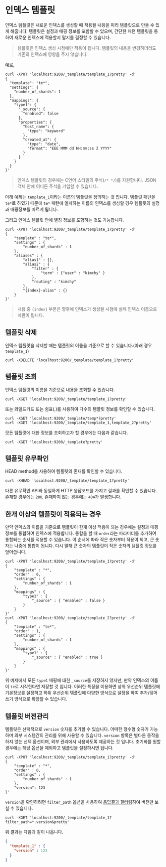 # 인덱스 템플릿
인덱스 템플릿은 새로운 인덱스를 생성할 때 적용될 내용을 미리 템플릿으로 만들 수 있게 해줍니다. 템플릿은 설정과 매핑 정보를 포함할 수 있으며, 간단한 패턴 템플릿을 통하여 새로운 인덱스에 적용할지 말지를 결정할 수 있습니다.
> 템플릿은 인덱스 생성 시점에만 적용이 됩니다. 템플릿의 내용을 변경하더라도 기존의 인덱스에 영향을 주지 않습니다.

예로,
```
curl -XPUT 'localhost:9200/_template/template_1?pretty' -d'
{
  "template": "te*",
  "settings": {
    "number_of_shards": 1
  },
  "mappings": {
    "type1": {
      "_source": {
        "enabled": false
      },
      "properties": {
        "host_name": {
          "type": "keyword"
        },
        "created_at": {
          "type": "date",
          "format": "EEE MMM dd HH:mm:ss Z YYYY"
        }
      }
    }
  }
}'
```
> 인덱스 템플릿의 경우에는 C언어 스타일의 주석(```/* */```)를 지원합니다. JSON 객체 안에 어디든 주석을 기입할 수 있습니다.

아래 예제는 ```template_1```이라는 이름의 템플릿을 정의하는 것 입니다. 템플릿 패턴을 ```te*```로 하였기 때문에 ```te*``` 패턴에 일치하는 이름의 인덱스를 생성할 경우 템플릿의 설정과 매핑정보를 따르게 됩니다.

그리고 인덱스 템플릿 안에 별칭 정보를 포함하는 것도 가능합니다.
```
curl -XPUT 'localhost:9200/_template/template_1?pretty' -d'
{
    "template" : "te*",
    "settings" : {
        "number_of_shards" : 1
    },
    "aliases" : {
        "alias1" : {},
        "alias2" : {
            "filter" : {
                "term" : {"user" : "kimchy" }
            },
            "routing" : "kimchy"
        },
        "{index}-alias" : {} 
    }
}'
```
> 내용 중 ```{index}``` 부분은 향후에 인덱스가 생성될 시점에 실제 인덱스 이름으로 치환이 됩니다.
## 템플릿 삭제
인덱스 템플릿을 삭제할 때는 템플릿의 이름을 기준으로 할 수 있습니다.(아래 경우 ```template_1```)
```
curl -XDELETE 'localhost:9200/_template/template_1?pretty'
```
## 템플릿 조회
인덱스 템플릿의 이름을 기준으로 내용을 조회할 수 있습니다.
```
curl -XGET 'localhost:9200/_template/template_1?pretty'
```
또는 와일드카드 또는 쉼표(,)를 사용하여 다수의 템플릿 정보를 확인할 수 있습니다.
```
curl -XGET 'localhost:9200/_template/temp*?pretty'
curl -XGET 'localhost:9200/_template/template_1,template_2?pretty'
```
모든 템플릿에 대한 정보를 조회하고자 할 경우에는 다음과 같습니다.
```
curl -XGET 'localhost:9200/_template?pretty'
```
## 템플릿 유무확인
HEAD method를 사용하여 템플릿의 존재를 확인할 수 있습니다.
```
curl -XHEAD 'localhost:9200/_template/template_1?pretty'
```
다른 유무확인 API와 동일하게 HTTP 응답코드를 가지고 결과를 확인할 수 있습니다. 존재할 경우에는 ```200```, 존재하지 않는 경우에는 ```404```가 발생합니다.
## 한개 이상의 템플릿이 적용되는 경우
만약 인덱스의 이름을 기준으로 템플릿이 한개 이상 적용이 되는 경우에는 설정과 매핑정보를 통합하여 인덱스에 적용합니다. 통합을 할 때 ```order```라는 파라미터를 추가하여 통합되는 순서를 적용할 수 있습니다. 이 순서에 따라 작은 숫자부터 적용이 되고, 큰 숫자는 나중에 통합이 됩니다. 다시 말해 큰 숫자의 템플릿이 작은 숫자의 템플릿 정보를 덮어씁니다.
```
curl -XPUT 'localhost:9200/_template/template_1?pretty' -d'
{
    "template" : "*",
    "order" : 0,
    "settings" : {
        "number_of_shards" : 1
    },
    "mappings" : {
        "type1" : {
            "_source" : { "enabled" : false }
        }
    }
}'
curl -XPUT 'localhost:9200/_template/template_2?pretty' -d'
{
    "template" : "te*",
    "order" : 1,
    "settings" : {
        "number_of_shards" : 1
    },
    "mappings" : {
        "type1" : {
            "_source" : { "enabled" : true }
        }
    }
}'
```
위 예제에서 모든 ```type1``` 매핑에 대한 ```_source```를 저장하지 않지만, 만약 인덱스의 이름이 ```te```로 시작한다면 저장할 것 입니다. 이러한 특징을 이용하면 상위 우선순위 템플릿에 기본정보를 설정하고 하위 우선순위 템플릿에 다양한 방식으로 설정을 하여 추가/덮어쓰기 방식으로 확장할 수 있습니다.

## 템플릿 버전관리
템플릿은 선택적으로 ```version``` 숫자를 추가할 수 있습니다. 어떠한 정수형 숫자가 가능하며 외부 시스템간의 관리를 위해 사용할 수 있습니다. ```version``` 항목은 별다른 동작을 하지 않는 선택 옵션이며, 외부 관리에서 사용하도록 제공하는 것 입니다. 초기화를 원할 경우에는 해당 옵션을 제외하고 템플릿을 설정하시면 됩니다.
```
curl -XPUT 'localhost:9200/_template/template_1?pretty' -d'
{
    "template" : "*",
    "order" : 0,
    "settings" : {
        "number_of_shards" : 1
    },
    "version": 123
}'
```
```version```을 확인하려면 ```filter_path``` 옵션을 사용하여 [응답결과 필터링](common-options.md#common-options-response-filtering)하여 버전만 보실 수 있습니다.
```
curl -XGET 'localhost:9200/_template/template_1?filter_path=*.version&pretty'
```
위 결과는 다음과 같이 나옵니다.
```json
{
  "template_1" : {
    "version" : 123
  }
}
```